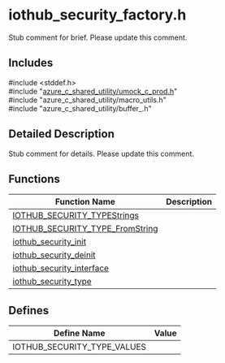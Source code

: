 # iothub_security_factory.h 

Stub comment for brief. Please update this comment.

## Includes

\#include <stddef.h>  
\#include "[azure_c_shared_utility/umock_c_prod.h](iot-c-ref-umock-c-prod-h.md)"  
\#include "azure_c_shared_utility/macro_utils.h"  
\#include "azure_c_shared_utility/buffer_.h"  

## Detailed Description

Stub comment for details. Please update this comment.

## Functions

Function Name                  | Description                                
--------------------------------|---------------------------------------------
[IOTHUB_SECURITY_TYPEStrings](./iot-c-ref-iothub-security-factory-h/iothub-security-typestrings.md)            | 
[IOTHUB_SECURITY_TYPE_FromString](./iot-c-ref-iothub-security-factory-h/iothub-security-type-fromstring.md)            | 
[iothub_security_init](./iot-c-ref-iothub-security-factory-h/iothub-security-init.md)            | 
[iothub_security_deinit](./iot-c-ref-iothub-security-factory-h/iothub-security-deinit.md)            | 
[iothub_security_interface](./iot-c-ref-iothub-security-factory-h/iothub-security-interface.md)            | 
[iothub_security_type](./iot-c-ref-iothub-security-factory-h/iothub-security-type.md)            | 

## Defines

Define Name                    | Value                                
--------------------------------|---------------------------------------------
IOTHUB_SECURITY_TYPE_VALUES            | 

